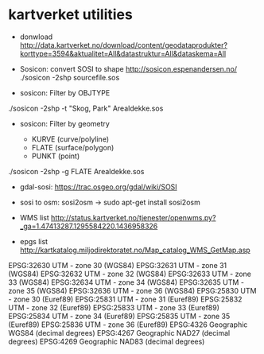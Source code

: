 # kartverket utilities

* donwload
http://data.kartverket.no/download/content/geodataprodukter?korttype=3594&aktualitet=All&datastruktur=All&dataskema=All

* Sosicon: convert SOSI to shape
http://sosicon.espenandersen.no/
./sosicon -2shp sourcefile.sos

* sosicon: Filter by OBJTYPE

./sosicon -2shp -t "Skog, Park" Arealdekke.sos

* sosicon: Filter by geometry

	* KURVE (curve/polyline)
	* FLATE (surface/polygon)
	* PUNKT (point)

./sosicon -2shp -g FLATE Arealdekke.sos

* gdal-sosi: https://trac.osgeo.org/gdal/wiki/SOSI
* sosi to osm: sosi2osm -> sudo apt-get install sosi2osm

* WMS list
http://status.kartverket.no/tjenester/openwms.py?_ga=1.47413287.1295584220.1436958326

* epgs list
http://kartkatalog.miljodirektoratet.no/Map_catalog_WMS_GetMap.asp

EPSG:32630	UTM - zone 30 (WGS84)
EPSG:32631	UTM - zone 31 (WGS84)
EPSG:32632	UTM - zone 32 (WGS84)
EPSG:32633	UTM - zone 33 (WGS84)
EPSG:32634	UTM - zone 34 (WGS84)
EPSG:32635	UTM - zone 35 (WGS84)
EPSG:32636	UTM - zone 36 (WGS84)
EPSG:25830	UTM - zone 30 (Euref89)
EPSG:25831	UTM - zone 31 (Euref89)
EPSG:25832	UTM - zone 32 (Euref89)
EPSG:25833	UTM - zone 33 (Euref89)
EPSG:25834	UTM - zone 34 (Euref89)
EPSG:25835	UTM - zone 35 (Euref89)
EPSG:25836	UTM - zone 36 (Euref89)
EPSG:4326	Geographic WGS84 (decimal degrees)
EPSG:4267	Geographic NAD27 (decimal degrees)
EPSG:4269	Geographic NAD83 (decimal degrees)